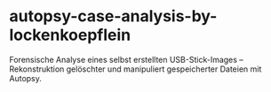 # autopsy-case-analysis-by-lockenkoepflein
Forensische Analyse eines selbst erstellten USB-Stick-Images – Rekonstruktion gelöschter und manipuliert gespeicherter Dateien mit Autopsy.
